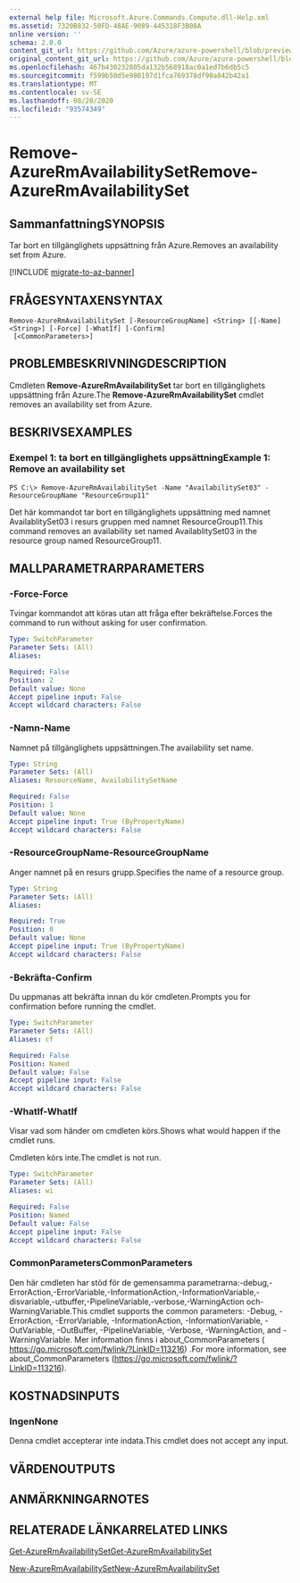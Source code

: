```yaml
---
external help file: Microsoft.Azure.Commands.Compute.dll-Help.xml
ms.assetid: 7320B832-50FD-48AE-9089-445318F3B08A
online version: ''
schema: 2.0.0
content_git_url: https://github.com/Azure/azure-powershell/blob/preview/src/ResourceManager/Compute/Stack/Commands.Compute/help/Remove-AzureRmAvailabilitySet.md
original_content_git_url: https://github.com/Azure/azure-powershell/blob/preview/src/ResourceManager/Compute/Stack/Commands.Compute/help/Remove-AzureRmAvailabilitySet.md
ms.openlocfilehash: 467b430232805da132b568918ac0a1ed7b6db5c5
ms.sourcegitcommit: f599b50d5e980197d1fca769378df90a842b42a1
ms.translationtype: MT
ms.contentlocale: sv-SE
ms.lasthandoff: 08/20/2020
ms.locfileid: "93574349"
---
```

# <span data-ttu-id="62e7a-101">Remove-AzureRmAvailabilitySet</span><span class="sxs-lookup"><span data-stu-id="62e7a-101">Remove-AzureRmAvailabilitySet</span></span>

## <span data-ttu-id="62e7a-102">Sammanfattning</span><span class="sxs-lookup"><span data-stu-id="62e7a-102">SYNOPSIS</span></span>
<span data-ttu-id="62e7a-103">Tar bort en tillgänglighets uppsättning från Azure.</span><span class="sxs-lookup"><span data-stu-id="62e7a-103">Removes an availability set from Azure.</span></span>

[!INCLUDE [migrate-to-az-banner](../../includes/migrate-to-az-banner.md)]

## <span data-ttu-id="62e7a-104">FRÅGESYNTAXEN</span><span class="sxs-lookup"><span data-stu-id="62e7a-104">SYNTAX</span></span>

```
Remove-AzureRmAvailabilitySet [-ResourceGroupName] <String> [[-Name] <String>] [-Force] [-WhatIf] [-Confirm]
 [<CommonParameters>]
```

## <span data-ttu-id="62e7a-105">PROBLEMBESKRIVNING</span><span class="sxs-lookup"><span data-stu-id="62e7a-105">DESCRIPTION</span></span>
<span data-ttu-id="62e7a-106">Cmdleten **Remove-AzureRmAvailabilitySet** tar bort en tillgänglighets uppsättning från Azure.</span><span class="sxs-lookup"><span data-stu-id="62e7a-106">The **Remove-AzureRmAvailabilitySet** cmdlet removes an availability set from Azure.</span></span>

## <span data-ttu-id="62e7a-107">BESKRIVS</span><span class="sxs-lookup"><span data-stu-id="62e7a-107">EXAMPLES</span></span>

### <span data-ttu-id="62e7a-108">Exempel 1: ta bort en tillgänglighets uppsättning</span><span class="sxs-lookup"><span data-stu-id="62e7a-108">Example 1: Remove an availability set</span></span>
```
PS C:\> Remove-AzureRmAvailabilitySet -Name "AvailabilitySet03" -ResourceGroupName "ResourceGroup11"
```

<span data-ttu-id="62e7a-109">Det här kommandot tar bort en tillgänglighets uppsättning med namnet AvailablitySet03 i resurs gruppen med namnet ResourceGroup11.</span><span class="sxs-lookup"><span data-stu-id="62e7a-109">This command removes an availability set named AvailablitySet03 in the resource group named ResourceGroup11.</span></span>

## <span data-ttu-id="62e7a-110">MALLPARAMETRAR</span><span class="sxs-lookup"><span data-stu-id="62e7a-110">PARAMETERS</span></span>

### <span data-ttu-id="62e7a-111">-Force</span><span class="sxs-lookup"><span data-stu-id="62e7a-111">-Force</span></span>
<span data-ttu-id="62e7a-112">Tvingar kommandot att köras utan att fråga efter bekräftelse.</span><span class="sxs-lookup"><span data-stu-id="62e7a-112">Forces the command to run without asking for user confirmation.</span></span>

```yaml
Type: SwitchParameter
Parameter Sets: (All)
Aliases: 

Required: False
Position: 2
Default value: None
Accept pipeline input: False
Accept wildcard characters: False
```

### <span data-ttu-id="62e7a-113">-Namn</span><span class="sxs-lookup"><span data-stu-id="62e7a-113">-Name</span></span>
<span data-ttu-id="62e7a-114">Namnet på tillgänglighets uppsättningen.</span><span class="sxs-lookup"><span data-stu-id="62e7a-114">The availability set name.</span></span>

```yaml
Type: String
Parameter Sets: (All)
Aliases: ResourceName, AvailabilitySetName

Required: False
Position: 1
Default value: None
Accept pipeline input: True (ByPropertyName)
Accept wildcard characters: False
```

### <span data-ttu-id="62e7a-115">-ResourceGroupName</span><span class="sxs-lookup"><span data-stu-id="62e7a-115">-ResourceGroupName</span></span>
<span data-ttu-id="62e7a-116">Anger namnet på en resurs grupp.</span><span class="sxs-lookup"><span data-stu-id="62e7a-116">Specifies the name of a resource group.</span></span>

```yaml
Type: String
Parameter Sets: (All)
Aliases: 

Required: True
Position: 0
Default value: None
Accept pipeline input: True (ByPropertyName)
Accept wildcard characters: False
```

### <span data-ttu-id="62e7a-117">-Bekräfta</span><span class="sxs-lookup"><span data-stu-id="62e7a-117">-Confirm</span></span>
<span data-ttu-id="62e7a-118">Du uppmanas att bekräfta innan du kör cmdleten.</span><span class="sxs-lookup"><span data-stu-id="62e7a-118">Prompts you for confirmation before running the cmdlet.</span></span>

```yaml
Type: SwitchParameter
Parameter Sets: (All)
Aliases: cf

Required: False
Position: Named
Default value: False
Accept pipeline input: False
Accept wildcard characters: False
```

### <span data-ttu-id="62e7a-119">-WhatIf</span><span class="sxs-lookup"><span data-stu-id="62e7a-119">-WhatIf</span></span>
<span data-ttu-id="62e7a-120">Visar vad som händer om cmdleten körs.</span><span class="sxs-lookup"><span data-stu-id="62e7a-120">Shows what would happen if the cmdlet runs.</span></span>

<span data-ttu-id="62e7a-121">Cmdleten körs inte.</span><span class="sxs-lookup"><span data-stu-id="62e7a-121">The cmdlet is not run.</span></span>

```yaml
Type: SwitchParameter
Parameter Sets: (All)
Aliases: wi

Required: False
Position: Named
Default value: False
Accept pipeline input: False
Accept wildcard characters: False
```

### <span data-ttu-id="62e7a-122">CommonParameters</span><span class="sxs-lookup"><span data-stu-id="62e7a-122">CommonParameters</span></span>
<span data-ttu-id="62e7a-123">Den här cmdleten har stöd för de gemensamma parametrarna:-debug,-ErrorAction,-ErrorVariable,-InformationAction,-InformationVariable,-disvariable,-utbuffer,-PipelineVariable,-verbose,-WarningAction och-WarningVariable.</span><span class="sxs-lookup"><span data-stu-id="62e7a-123">This cmdlet supports the common parameters: -Debug, -ErrorAction, -ErrorVariable, -InformationAction, -InformationVariable, -OutVariable, -OutBuffer, -PipelineVariable, -Verbose, -WarningAction, and -WarningVariable.</span></span> <span data-ttu-id="62e7a-124">Mer information finns i about_CommonParameters ( https://go.microsoft.com/fwlink/?LinkID=113216) .</span><span class="sxs-lookup"><span data-stu-id="62e7a-124">For more information, see about_CommonParameters (https://go.microsoft.com/fwlink/?LinkID=113216).</span></span>

## <span data-ttu-id="62e7a-125">KOSTNADS</span><span class="sxs-lookup"><span data-stu-id="62e7a-125">INPUTS</span></span>

### <span data-ttu-id="62e7a-126">Ingen</span><span class="sxs-lookup"><span data-stu-id="62e7a-126">None</span></span>
<span data-ttu-id="62e7a-127">Denna cmdlet accepterar inte indata.</span><span class="sxs-lookup"><span data-stu-id="62e7a-127">This cmdlet does not accept any input.</span></span>

## <span data-ttu-id="62e7a-128">VÄRDEN</span><span class="sxs-lookup"><span data-stu-id="62e7a-128">OUTPUTS</span></span>

## <span data-ttu-id="62e7a-129">ANMÄRKNINGAR</span><span class="sxs-lookup"><span data-stu-id="62e7a-129">NOTES</span></span>

## <span data-ttu-id="62e7a-130">RELATERADE LÄNKAR</span><span class="sxs-lookup"><span data-stu-id="62e7a-130">RELATED LINKS</span></span>

[<span data-ttu-id="62e7a-131">Get-AzureRmAvailabilitySet</span><span class="sxs-lookup"><span data-stu-id="62e7a-131">Get-AzureRmAvailabilitySet</span></span>](./Get-AzureRmAvailabilitySet.md)

[<span data-ttu-id="62e7a-132">New-AzureRmAvailabilitySet</span><span class="sxs-lookup"><span data-stu-id="62e7a-132">New-AzureRmAvailabilitySet</span></span>](./New-AzureRmAvailabilitySet.md)


